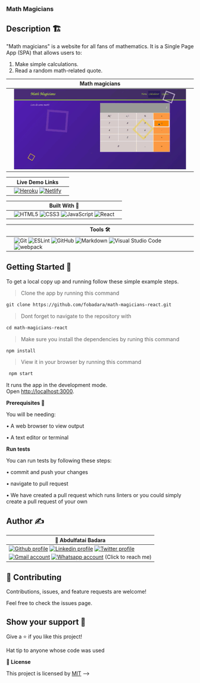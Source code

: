 ### Math Magicians

## Description 🏗️

"Math magicians" is a website for all fans of mathematics. It is a Single Page App (SPA) that allows users to:

  1.  Make simple calculations.
  2.  Read a random math-related quote.

||             Math magicians ||
|-|-----------------------------------|-|
||![screenshot](./src/img/screen.gif)||

||Live Demo Links || 
|-|--------------------------------------------|-|
||<a href="https://the-math-magicians.herokuapp.com/" target="_blank">![Heroku](https://img.shields.io/badge/heroku-%23430098.svg?style=for-the-badge&logo=heroku&logoColor=white)</a> <a href="https://the-math-magicians.netlify.app/" target="_blank">![Netlify](https://img.shields.io/badge/netlify-%23000000.svg?style=for-the-badge&logo=netlify&logoColor=#00C7B7)</a>||

||Built With 🔨 ||
|-|-------------|-|
||![HTML5](https://img.shields.io/badge/html5-%23E34F26.svg?style=for-the-badge&logo=html5&logoColor=white) ![CSS3](https://img.shields.io/badge/css3-%231572B6.svg?style=for-the-badge&logo=css3&logoColor=white) ![JavaScript](https://img.shields.io/badge/javascript-%23323330.svg?style=for-the-badge&logo=javascript&logoColor=%23F7DF1E) ![React](https://img.shields.io/badge/react-%2320232a.svg?style=for-the-badge&logo=react&logoColor=%2361DAFB)||


||Tools 🛠️||
|-|-------------|-|
||![Git](https://img.shields.io/badge/git-%23F05033.svg?style=for-the-badge&logo=git&logoColor=white) ![ESLint](https://img.shields.io/badge/ESLint-4B3263?style=for-the-badge&logo=eslint&logoColor=white) ![GitHub](https://img.shields.io/badge/github-%23121011.svg?style=for-the-badge&logo=github&logoColor=white)   ![Markdown](https://img.shields.io/badge/markdown-%23000000.svg?style=for-the-badge&logo=markdown&logoColor=white)  ![Visual Studio Code](https://img.shields.io/badge/Visual%20Studio%20Code-0078d7.svg?style=for-the-badge&logo=visual-studio-code&logoColor=white) ![webpack](https://www.vectorlogo.zone/logos/js_webpack/js_webpack-ar21.svg)||

## Getting Started 🏁

To get a local copy up and running follow these simple example steps.

> Clone the app by running this command

```md 
git clone https://github.com/fobadara/math-magicians-react.git
```

>Dont forget to navigate to the repository with

```md
cd math-magicians-react
```

> Make sure you install the dependencies by runing this command

```md
npm install
```


> View it in your browser by running this command

```md
 npm start
```
It runs the app in the development mode.\
Open [http://localhost:3000](http://localhost:3000).

**Prerequisites 📜**

You will be needing:

• A web browser to view output

• A text editor or terminal

**Run tests**

You can run tests by following these steps:

• commit and push your changes

• navigate to pull request

• We have created a pull request which runs linters or you could simply create a pull request of your own

## Author ✍️
|👤 Abdulfatai Badara  |
|---|
|<a target="_blank" href="https://github.com/fobadara"><img src="https://img.shields.io/badge/github-%23121011.svg?style=for-the-badge&logo=github&logoColor=white" alt="Github profile"></a>  <a target="_blank" href="https://www.linkedin.com/in/fob90s"><img src="https://img.shields.io/badge/-LinkedIn-0077b5?style=for-the-badge&logo=LinkedIn&logoColor=white" alt="Linkedin profile"></a> <a target="_blank" href="https://twitter.com/fob90s"><img src="https://img.shields.io/badge/-Twitter-1DA1F2?style=for-the-badge&logo=Twitter&logoColor=white" alt="Twitter profile"></a>  
<a target="_blank" href="mailto:fob90s@gmail.com"><img src="https://img.shields.io/badge/-Gmail-D14836?style=for-the-badge&logo=Gmail&logoColor=white" alt="Gmail account"></a> <a target="_blank" href="https://wa.me/+2349066478370"> <img src="https://img.shields.io/badge/WhatsApp-25D366?style=for-the-badge&logo=whatsapp&logoColor=white" alt="Whatsapp account"></a> (Click to reach me)|


## 🤝 Contributing

Contributions, issues, and feature requests are welcome!

Feel free to check the issues page.

## Show your support 💪

Give a ⭐️ if you like this project!

Hat tip to anyone whose code was used

**📝 License**

This project is licensed by [MIT](LICENSE) -->

